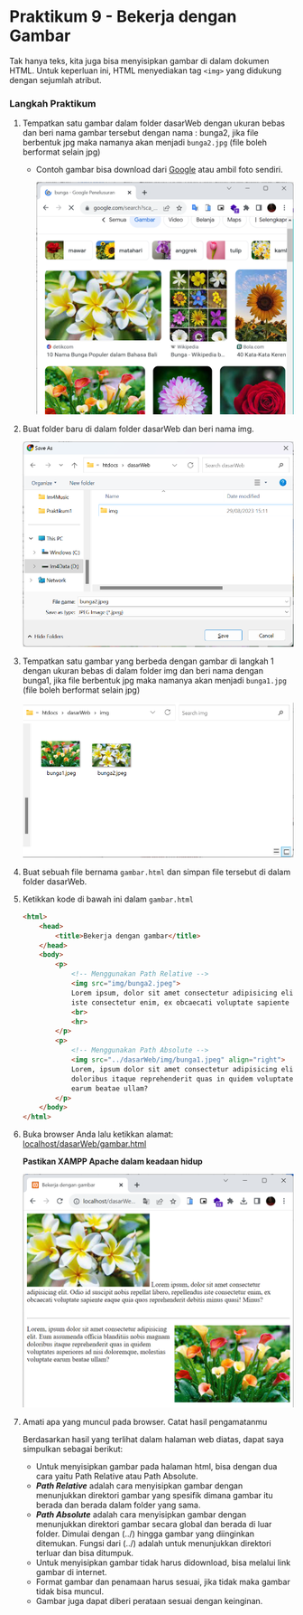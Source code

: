 # Praktikum 9 - Bekerja dengan Gambar

Tak hanya teks, kita juga bisa menyisipkan gambar di dalam dokumen HTML. Untuk keperluan ini, HTML menyediakan tag `<img>` yang didukung dengan sejumlah atribut.

### Langkah Praktikum

1.  Tempatkan satu gambar dalam folder dasarWeb dengan ukuran bebas dan beri nama gambar tersebut dengan nama : bunga2, jika file berbentuk jpg maka namanya akan menjadi `bunga2.jpg` (file boleh berformat selain jpg)

    - Contoh gambar bisa download dari [Google](https://www.google.com) atau ambil foto sendiri.

      ![Cari Gambar di Google](/html/img/praktikum9/cari-gambar.png)

2.  Buat folder baru di dalam folder dasarWeb dan beri nama img.

    ![Folder Img di Dasar Web](/html/img/praktikum9/buat-file-img.png)

3.  Tempatkan satu gambar yang berbeda dengan gambar di langkah 1 dengan ukuran bebas di dalam folder img dan beri nama dengan bunga1, jika file berbentuk jpg maka namanya akan menjadi `bunga1.jpg` (file boleh berformat selain jpg)

    ![Bunga 1 dan Bunga 2](/html/img/praktikum9/file-dua-gambar.png)

4.  Buat sebuah file bernama `gambar.html` dan simpan file tersebut di dalam folder dasarWeb.

5.  Ketikkan kode di bawah ini dalam `gambar.html`

    ```html
    <html>
        <head>
            <title>Bekerja dengan gambar</title>
        </head>
        <body>
            <p>
                <!-- Menggunakan Path Relative -->
                <img src="img/bunga2.jpeg">
                Lorem ipsum, dolor sit amet consectetur adipisicing elit. Odio id suscipit nobis repellat libero, repellendus
                iste consectetur enim, ex obcaecati voluptate sapiente eaque quia quos reprehenderit debitis minus quasi! Minus?
                <br>
                <hr>
            </p>
            <p>
                <!-- Menggunakan Path Absolute -->
                <img src="../dasarWeb/img/bunga1.jpeg" align="right">
                Lorem, ipsum dolor sit amet consectetur adipisicing elit. Eum assumenda officia blanditiis nobis magnam
                doloribus itaque reprehenderit quas in quidem voluptates asperiores ad nisi doloremque, molestias voluptate
                earum beatae ullam?
            </p>
        </body>
    </html>
    ```

6.  Buka browser Anda lalu ketikkan alamat: [localhost/dasarWeb/gambar.html](http://localhost/dasarWeb/gambar.html)

    **Pastikan XAMPP Apache dalam keadaan hidup**

    ![gambar.html](/html/img/praktikum9/gambar.png)

7.  Amati apa yang muncul pada browser. Catat hasil pengamatanmu

    Berdasarkan hasil yang terlihat dalam halaman web diatas, dapat saya simpulkan sebagai berikut:

    - Untuk menyisipkan gambar pada halaman html, bisa dengan dua cara yaitu Path Relative atau Path Absolute.
    - **_Path Relative_** adalah cara menyisipkan gambar dengan menunjukkan direktori gambar yang spesifik dimana gambar itu berada dan berada dalam folder yang sama.
    - **_Path Absolute_** adalah cara menyisipkan gambar dengan menunjukkan direktori gambar secara global dan berada di luar folder. Dimulai dengan (../) hingga gambar yang diinginkan ditemukan. Fungsi dari (../) adalah untuk menunjukkan direktori terluar dan bisa ditumpuk.
    - Untuk menyisipkan gambar tidak harus didownload, bisa melalui link gambar di internet.
    - Format gambar dan penamaan harus sesuai, jika tidak maka gambar tidak bisa muncul.
    - Gambar juga dapat diberi perataan sesuai dengan keinginan.
